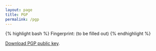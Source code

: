 ```yaml
---
layout: page
title: PGP
permalink: /pgp
---
```


{% highlight bash %}
Fingerprint: (to be filled out)
{% endhighlight %}

[Download PGP public key](pgp-saminiir.asc).
